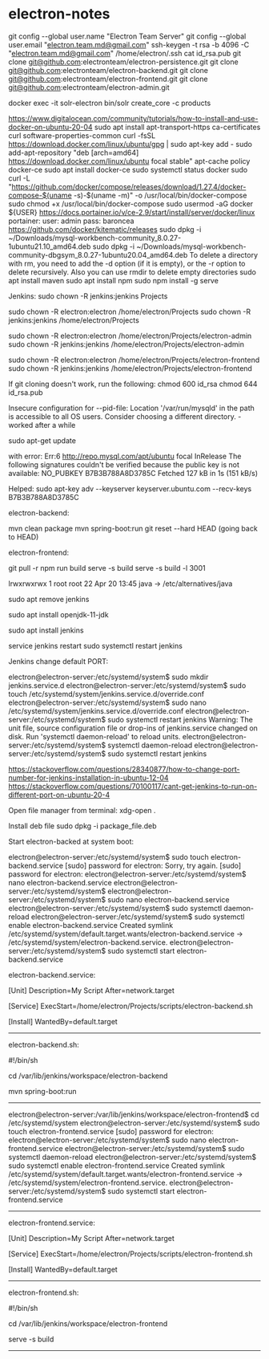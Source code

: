 # electron-notes

git config --global user.name "Electron Team Server"
git config --global user.email "electron.team.md@gmail.com"
ssh-keygen -t rsa -b 4096 -C "electron.team.md@gmail.com"
/home/electron/.ssh
cat id_rsa.pub
git clone git@github.com:electronteam/electron-persistence.git
git clone git@github.com:electronteam/electron-backend.git
git clone git@github.com:electronteam/electron-frontend.git
git clone git@github.com:electronteam/electron-admin.git

docker exec -it solr-electron bin/solr create_core -c products 

https://www.digitalocean.com/community/tutorials/how-to-install-and-use-docker-on-ubuntu-20-04
sudo apt install apt-transport-https ca-certificates curl software-properties-common
curl -fsSL https://download.docker.com/linux/ubuntu/gpg | sudo apt-key add -
sudo add-apt-repository "deb [arch=amd64] https://download.docker.com/linux/ubuntu focal stable"
apt-cache policy docker-ce
sudo apt install docker-ce
sudo systemctl status docker
sudo curl -L "https://github.com/docker/compose/releases/download/1.27.4/docker-compose-$(uname -s)-$(uname -m)" -o /usr/local/bin/docker-compose
sudo chmod +x /usr/local/bin/docker-compose
sudo usermod -aG docker ${USER}
https://docs.portainer.io/v/ce-2.9/start/install/server/docker/linux
portainer:
user: admin
pass: baroncea
https://github.com/docker/kitematic/releases
sudo dpkg -i ~/Downloads/mysql-workbench-community_8.0.27-1ubuntu21.10_amd64.deb
sudo dpkg -i ~/Downloads/mysql-workbench-community-dbgsym_8.0.27-1ubuntu20.04_amd64.deb
To delete a directory with rm, you need to add the -d option (if it is empty), or the -r option to delete recursively. Also you can use rmdir to delete empty directories
sudo apt install maven
sudo apt install npm
sudo npm install -g serve

Jenkins:
sudo chown -R jenkins:jenkins Projects

sudo chown -R electron:electron /home/electron/Projects
sudo chown -R jenkins:jenkins /home/electron/Projects

sudo chown -R electron:electron /home/electron/Projects/electron-admin
sudo chown -R jenkins:jenkins /home/electron/Projects/electron-admin

sudo chown -R electron:electron /home/electron/Projects/electron-frontend
sudo chown -R jenkins:jenkins /home/electron/Projects/electron-frontend

If git cloning doesn't work, run the following:
chmod 600 id_rsa
chmod 644 id_rsa.pub



Insecure configuration for --pid-file: Location '/var/run/mysqld' in the path is accessible to all OS users. Consider choosing a different directory. - worked after a while

sudo apt-get update

with error:
Err:6 http://repo.mysql.com/apt/ubuntu focal InRelease
  The following signatures couldn't be verified because the public key is not available: NO_PUBKEY B7B3B788A8D3785C
Fetched 127 kB in 1s (151 kB/s)

Helped:
sudo apt-key adv --keyserver keyserver.ubuntu.com --recv-keys B7B3B788A8D3785C



electron-backend:

mvn clean package
mvn spring-boot:run
git reset --hard HEAD       (going back to HEAD)

electron-frontend:

git pull -r
npm run build
serve -s build
serve -s build -l 3001


lrwxrwxrwx 1 root root           22 Apr 20 13:45  java -> /etc/alternatives/java

sudo apt remove jenkins

sudo apt install openjdk-11-jdk

sudo apt install jenkins

service jenkins restart
sudo systemctl restart jenkins

Jenkins change default PORT:

electron@electron-server:/etc/systemd/system$ sudo mkdir jenkins.service.d
electron@electron-server:/etc/systemd/system$ sudo touch /etc/systemd/system/jenkins.service.d/override.conf
electron@electron-server:/etc/systemd/system$ sudo nano /etc/systemd/system/jenkins.service.d/override.conf
electron@electron-server:/etc/systemd/system$ sudo systemctl restart jenkins
Warning: The unit file, source configuration file or drop-ins of jenkins.service changed on disk. Run 'systemctl daemon-reload' to reload units.
electron@electron-server:/etc/systemd/system$ systemctl daemon-reload
electron@electron-server:/etc/systemd/system$ sudo systemctl restart jenkins

https://stackoverflow.com/questions/28340877/how-to-change-port-number-for-jenkins-installation-in-ubuntu-12-04
https://stackoverflow.com/questions/70100117/cant-get-jenkins-to-run-on-different-port-on-ubuntu-20-4

Open file manager from terminal:
xdg-open .

Install deb file
sudo dpkg -i package_file.deb

Start electron-backed at system boot:

electron@electron-server:/etc/systemd/system$ sudo touch electron-backend.service
[sudo] password for electron: 
Sorry, try again.
[sudo] password for electron: 
electron@electron-server:/etc/systemd/system$ nano electron-backend.service 
electron@electron-server:/etc/systemd/system$ 
electron@electron-server:/etc/systemd/system$ sudo nano electron-backend.service 
electron@electron-server:/etc/systemd/system$ sudo systemctl daemon-reload
electron@electron-server:/etc/systemd/system$ sudo systemctl enable electron-backend.service 
Created symlink /etc/systemd/system/default.target.wants/electron-backend.service → /etc/systemd/system/electron-backend.service.
electron@electron-server:/etc/systemd/system$ sudo systemctl start electron-backend.service 

electron-backend.service:

[Unit]
Description=My Script
After=network.target

[Service]
ExecStart=/home/electron/Projects/scripts/electron-backend.sh

[Install]
WantedBy=default.target

****************************************
electron-backend.sh:

#!/bin/sh

cd /var/lib/jenkins/workspace/electron-backend

mvn spring-boot:run

****************************************

electron@electron-server:/var/lib/jenkins/workspace/electron-frontend$ cd /etc/systemd/system
electron@electron-server:/etc/systemd/system$ sudo touch electron-frontend.service
[sudo] password for electron: 
electron@electron-server:/etc/systemd/system$ sudo nano electron-frontend.service 
electron@electron-server:/etc/systemd/system$ sudo systemctl daemon-reload
electron@electron-server:/etc/systemd/system$ sudo systemctl enable electron-frontend.service
Created symlink /etc/systemd/system/default.target.wants/electron-frontend.service → /etc/systemd/system/electron-frontend.service.
electron@electron-server:/etc/systemd/system$ sudo systemctl start electron-frontend.service

****************************************
electron-frontend.service:

[Unit]
Description=My Script
After=network.target

[Service]
ExecStart=/home/electron/Projects/scripts/electron-frontend.sh

[Install]
WantedBy=default.target

****************************************
electron-frontend.sh:

#!/bin/sh

cd /var/lib/jenkins/workspace/electron-frontend

serve -s build

****************************************


